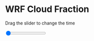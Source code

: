 <h1>WRF  Cloud Fraction </h1>
<p>Drag the slider to change the time</p>

<div class="slidecontainer">
<input oninput='setImage(this)' class="slider" type="range" min="0" max="49" value="0" step="1" />
<img id='img'/>
</div>

<script>
var img = document.getElementById('img');
var img_array = ['/assets/images/wrf/cf_wrfout_d01_2020-02-27_12:00:00.png',
'/assets/images/wrf/cf_wrfout_d01_2020-02-27_13:00:00.png',
'/assets/images/wrf/cf_wrfout_d01_2020-02-27_14:00:00.png',
'/assets/images/wrf/cf_wrfout_d01_2020-02-27_15:00:00.png',
'/assets/images/wrf/cf_wrfout_d01_2020-02-27_16:00:00.png',
'/assets/images/wrf/cf_wrfout_d01_2020-02-27_17:00:00.png',
'/assets/images/wrf/cf_wrfout_d01_2020-02-27_18:00:00.png',
'/assets/images/wrf/cf_wrfout_d01_2020-02-27_19:00:00.png',
'/assets/images/wrf/cf_wrfout_d01_2020-02-27_20:00:00.png',
'/assets/images/wrf/cf_wrfout_d01_2020-02-27_21:00:00.png',
'/assets/images/wrf/cf_wrfout_d01_2020-02-27_22:00:00.png',
'/assets/images/wrf/cf_wrfout_d01_2020-02-27_23:00:00.png',
'/assets/images/wrf/cf_wrfout_d01_2020-02-28_00:00:00.png',
'/assets/images/wrf/cf_wrfout_d01_2020-02-28_01:00:00.png',
'/assets/images/wrf/cf_wrfout_d01_2020-02-28_02:00:00.png',
'/assets/images/wrf/cf_wrfout_d01_2020-02-28_03:00:00.png',
'/assets/images/wrf/cf_wrfout_d01_2020-02-28_04:00:00.png',
'/assets/images/wrf/cf_wrfout_d01_2020-02-28_05:00:00.png',
'/assets/images/wrf/cf_wrfout_d01_2020-02-28_06:00:00.png',
'/assets/images/wrf/cf_wrfout_d01_2020-02-28_07:00:00.png',
'/assets/images/wrf/cf_wrfout_d01_2020-02-28_08:00:00.png',
'/assets/images/wrf/cf_wrfout_d01_2020-02-28_09:00:00.png',
'/assets/images/wrf/cf_wrfout_d01_2020-02-28_10:00:00.png',
'/assets/images/wrf/cf_wrfout_d01_2020-02-28_11:00:00.png',
'/assets/images/wrf/cf_wrfout_d01_2020-02-28_12:00:00.png',
'/assets/images/wrf/cf_wrfout_d01_2020-02-28_13:00:00.png',
'/assets/images/wrf/cf_wrfout_d01_2020-02-28_14:00:00.png',
'/assets/images/wrf/cf_wrfout_d01_2020-02-28_15:00:00.png',
'/assets/images/wrf/cf_wrfout_d01_2020-02-28_16:00:00.png',
'/assets/images/wrf/cf_wrfout_d01_2020-02-28_17:00:00.png',
'/assets/images/wrf/cf_wrfout_d01_2020-02-28_18:00:00.png',
'/assets/images/wrf/cf_wrfout_d01_2020-02-28_19:00:00.png',
'/assets/images/wrf/cf_wrfout_d01_2020-02-28_20:00:00.png',
'/assets/images/wrf/cf_wrfout_d01_2020-02-28_21:00:00.png',
'/assets/images/wrf/cf_wrfout_d01_2020-02-28_22:00:00.png',
'/assets/images/wrf/cf_wrfout_d01_2020-02-28_23:00:00.png',
'/assets/images/wrf/cf_wrfout_d01_2020-02-29_00:00:00.png',
'/assets/images/wrf/cf_wrfout_d01_2020-02-29_01:00:00.png',
'/assets/images/wrf/cf_wrfout_d01_2020-02-29_02:00:00.png',
'/assets/images/wrf/cf_wrfout_d01_2020-02-29_03:00:00.png',
'/assets/images/wrf/cf_wrfout_d01_2020-02-29_04:00:00.png',
'/assets/images/wrf/cf_wrfout_d01_2020-02-29_05:00:00.png',
'/assets/images/wrf/cf_wrfout_d01_2020-02-29_06:00:00.png',
'/assets/images/wrf/cf_wrfout_d01_2020-02-29_07:00:00.png',
'/assets/images/wrf/cf_wrfout_d01_2020-02-29_08:00:00.png',
'/assets/images/wrf/cf_wrfout_d01_2020-02-29_09:00:00.png',
'/assets/images/wrf/cf_wrfout_d01_2020-02-29_10:00:00.png',
'/assets/images/wrf/cf_wrfout_d01_2020-02-29_11:00:00.png',
'/assets/images/wrf/cf_wrfout_d01_2020-02-29_12:00:00.png',];
function setImage(obj)
{
        var value = obj.value;
        img.src = img_array[value];

}
</script>
